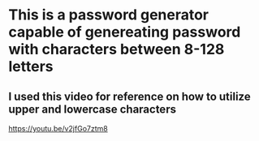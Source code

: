# This is a password generator capable of genereating password with characters between 8-128 letters 

## I used this video for reference on how to utilize upper and lowercase characters 
https://youtu.be/v2jfGo7ztm8